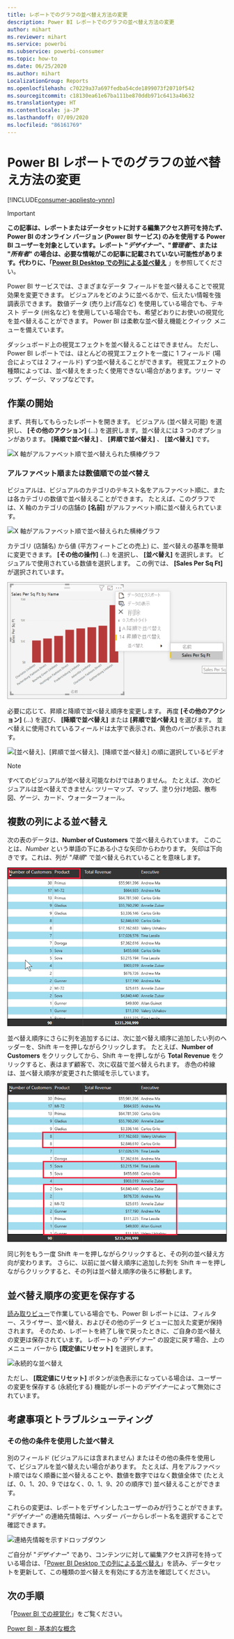 ```yaml
---
title: レポートでのグラフの並べ替え方法の変更
description: Power BI レポートでのグラフの並べ替え方法の変更
author: mihart
ms.reviewer: mihart
ms.service: powerbi
ms.subservice: powerbi-consumer
ms.topic: how-to
ms.date: 06/25/2020
ms.author: mihart
LocalizationGroup: Reports
ms.openlocfilehash: c70229a37a697fedba54cde1899073f20710f542
ms.sourcegitcommit: c18130ea61e67ba111be870ddb971c6413a4b632
ms.translationtype: HT
ms.contentlocale: ja-JP
ms.lasthandoff: 07/09/2020
ms.locfileid: "86161769"
---
```

# <a name="change-how-a-chart-is-sorted-in-a-power-bi-report"></a>Power BI レポートでのグラフの並べ替え方法の変更

[!INCLUDE[consumer-appliesto-ynnn](../includes/consumer-appliesto-ynnn.md)]


> [!IMPORTANT]
> **この記事は、レポートまたはデータセットに対する編集アクセス許可を持たず、Power BI のオンライン バージョン (Power BI サービス) のみを使用する Power BI ユーザーを対象としています。レポート "*デザイナー*"、"*管理者*"、または "*所有者*" の場合は、必要な情報がこの記事に記載されていない可能性があります。代わりに、「[Power BI Desktop での列による並べ替え](../create-reports/desktop-sort-by-column.md)** 」を参照してください。

Power BI サービスでは、さまざまなデータ フィールドを並べ替えることで視覚効果を変更できます。 ビジュアルをどのように並べるかで、伝えたい情報を強調表示できます。 数値データ (売り上げ高など) を使用している場合でも、テキスト データ (州名など) を使用している場合でも、希望どおりにお使いの視覚化を並べ替えることができます。 Power BI は柔軟な並べ替え機能とクイック メニューを備えています。 

ダッシュボード上の視覚エフェクトを並べ替えることはできません。 ただし、Power BI レポートでは、ほとんどの視覚エフェクトを一度に 1 フィールド (場合によっては 2 フィールド) ずつ並べ替えることができます。 視覚エフェクトの種類によっては、並べ替えをまったく使用できない場合があります。ツリー マップ、ゲージ、マップなどです。 

## <a name="get-started"></a>作業の開始

まず、共有してもらったレポートを開きます。 ビジュアル (並べ替え可能) を選択し、 **[その他のアクション]** (...) を選択します。並べ替えには 3 つのオプションがあります。 **[降順で並べ替え]** 、 **[昇順で並べ替え]** 、 **[並べ替え]** です。 
    

![X 軸がアルファベット順で並べ替えられた横棒グラフ](media/end-user-change-sort/power-bi-more-actions.png)

### <a name="sort-alphabetically-or-numerically"></a>アルファベット順または数値順での並べ替え

ビジュアルは、ビジュアルのカテゴリのテキスト名をアルファベット順に、または各カテゴリの数値で並べ替えることができます。 たとえば、このグラフでは、X 軸のカテゴリの店舗の **[名前]** がアルファベット順に並べ替えられています。

![X 軸がアルファベット順で並べ替えられた横棒グラフ](media/end-user-change-sort/powerbi-sort-category.png)

カテゴリ (店舗名) から値 (平方フィートごとの売上) に、並べ替えの基準を簡単に変更できます。 **[その他の操作]** (...) を選択し、 **[並べ替え]** を選択します。 ビジュアルで使用されている数値を選択します。  この例では、 **[Sales Per Sq Ft]** が選択されています。

![[並べ替え] の選択と値を示すスクリーンショット](media/end-user-change-sort/power-bi-sort-value.png)

必要に応じて、昇順と降順で並べ替え順序を変更します。  再度 **[その他のアクション]** (...) を選び、 **[降順で並べ替え]** または **[昇順で並べ替え]** を選びます。 並べ替えに使用されているフィールドは太字で表示され、黄色のバーが表示されます。

   ![[並べ替え]、[昇順で並べ替え]、[降順で並べ替え] の順に選択しているビデオ](media/end-user-change-sort/sort.gif)

> [!NOTE]
> すべてのビジュアルが並べ替え可能なわけではありません。 たとえば、次のビジュアルは並べ替えできません: ツリーマップ、マップ、塗り分け地図、散布図、ゲージ、カード、ウォーターフォール。

## <a name="sorting-by-multiple-columns"></a>複数の列による並べ替え
次の表のデータは、**Number of Customers** で並べ替えられています。  このことは、*Number* という単語の下にある小さな矢印からわかります。 矢印は下向きです。これは、列が "*降順*" で並べ替えられていることを意味します。

![並べ替えに使用される最初の列を示すスクリーンショット](media/end-user-change-sort/power-bi-sort-first.png)


並べ替え順序にさらに列を追加するには、次に並べ替え順序に追加したい列のヘッダーを、Shift キーを押しながらクリックします。 たとえば、**Number of Customers** をクリックしてから、Shift キーを押しながら **Total Revenue** をクリックすると、表はまず顧客で、次に収益で並べ替えられます。 赤色の枠線は、並べ替え順序が変更された領域を示しています。

![並べ替えに使用されている 2 番目の列を示すスクリーンショット](media/end-user-change-sort/power-bi-sort-second.png)

同じ列をもう一度 Shift キーを押しながらクリックすると、その列の並べ替え方向が変わります。 さらに、以前に並べ替え順序に追加した列を Shift キーを押しながらクリックすると、その列は並べ替え順序の後ろに移動します。


## <a name="saving-changes-you-make-to-sort-order"></a>並べ替え順序の変更を保存する
[読み取りビュー](end-user-reading-view.md)で作業している場合でも、Power BI レポートには、フィルター、スライサー、並べ替え、およびその他のデータ ビューに加えた変更が保持されます。 そのため、レポートを終了し後で戻ったときに、ご自身の並べ替えの変更は保存されています。  レポートの "*デザイナー*" の設定に戻す場合、上のメニュー バーから **[既定値にリセット]** を選択します。 

![永続的な並べ替え](media/end-user-change-sort/power-bi-reset.png)

ただし、 **[既定値にリセット]** ボタンが淡色表示になっている場合は、ユーザーの変更を保存する (永続化する) 機能がレポートの*デザイナー*によって無効にされています。

<a name="other"></a>
## <a name="considerations-and-troubleshooting"></a>考慮事項とトラブルシューティング

### <a name="sorting-using-other-criteria"></a>その他の条件を使用した並べ替え
別のフィールド (ビジュアルには含まれません) またはその他の条件を使用して、ビジュアルを並べ替えたい場合があります。  たとえば、月をアルファベット順ではなく順番に並べ替えることや、数値を数字ではなく数値全体で (たとえば、0、1、20、9 ではなく、0、1、9、20 の順序で) 並べ替えることができます。  

これらの変更は、レポートをデザインしたユーザーのみが行うことができます。 "*デザイナー*" の連絡先情報は、ヘッダー バーからレポート名を選択することで確認できます。

![連絡先情報を示すドロップダウン](media/end-user-change-sort/power-bi-contact.png)

ご自分が "*デザイナー*" であり、コンテンツに対して編集アクセス許可を持っている場合は、「[Power BI Desktop での列による並べ替え](../create-reports/desktop-sort-by-column.md)」を読み、データセットを更新して、この種類の並べ替えを有効にする方法を確認してください。

## <a name="next-steps"></a>次の手順
「[Power BI での視覚化](end-user-visualizations.md)」をご覧ください。

[Power BI - 基本的な概念](end-user-basic-concepts.md)
